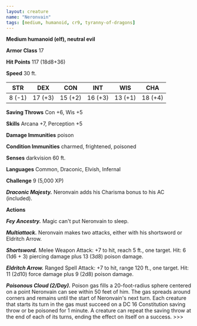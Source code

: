 ```yaml
---
layout: creature
name: "Neronvain"
tags: [medium, humanoid, cr9, tyranny-of-dragons]
---
```


**Medium humanoid (elf), neutral evil**

**Armor Class** 17

**Hit Points** 117 (18d8+36)

**Speed** 30 ft.

|   STR   |   DEX   |   CON   |   INT   |   WIS   |   CHA   |
|:-----:|:-----:|:-----:|:-----:|:-----:|:-----:|
| 8 (-1) | 17 (+3) | 15 (+2) | 16 (+3) | 13 (+1) | 18 (+4) |

**Saving Throws** Con +6, Wis +5

**Skills** Arcana +7, Perception +5

**Damage Immunities** poison

**Condition Immunities** charmed, frightened, poisoned

**Senses** darkvision 60 ft.

**Languages** Common, Draconic, Elvish, Infernal

**Challenge** 9 (5,000 XP)

***Draconic Majesty.*** Neronvain adds his Charisma bonus to his AC (included).

**Actions**

***Fey Ancestry.*** Magic can't put Neronvain to sleep.

***Multiattack.*** Neronvain makes two attacks, either with his shortsword or Eldritch Arrow.

***Shortsword.*** Melee Weapon Attack: +7 to hit, reach 5 ft., one target. Hit: 6 (1d6 + 3) piercing damage plus 13 (3d8) poison damage.

***Eldritch Arrow.*** Ranged Spell Attack: +7 to hit, range 120 ft., one target. Hit: 11 (2d10) force damage plus 9 (2d8) poison damage.

***Poisonous Cloud (2/Day).*** Poison gas fills a 20-foot-radius sphere centered on a point Neronvain can see within 50 feet of him. The gas spreads around corners and remains until the start of Neronvain's next turn. Each creature that starts its turn in the gas must succeed on a DC 16 Constitution saving throw or be poisoned for 1 minute. A creature can repeat the saving throw at the end of each of its turns, ending the effect on itself on a success. >>>

